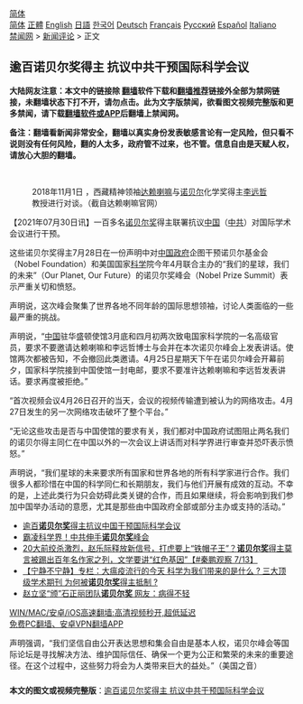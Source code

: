  <!-- 面包屑导航 --> <div class="breadcrumb"><!-- GTranslate: https://gtranslate.io/ -->  <div class="switcher notranslate">  <div class="selected">  <a href="#" onclick="return false;"> 简体</a>  </div>  <div class="option">  <a href="https://www.bannedbook.org" onclick="doGTranslate('zh-CN|zh-CN');jQuery('div.switcher div.selected a').html(jQuery(this).html());return false;" title="简体中文" class="nturl selected"> 简体</a>  <a href="https://www.bannedbook.org/zh-tw/" onclick="doGTranslate('zh-CN|zh-TW');jQuery('div.switcher div.selected a').html(jQuery(this).html());return false;" title="繁體中文" class="nturl"> 正體</a>  <a href="https://www.bannedbook.org/en/" onclick="doGTranslate('zh-CN|en');jQuery('div.switcher div.selected a').html(jQuery(this).html());return false;" title="English" class="nturl"> English</a>  <a href="https://www.bannedbook.org/ja/" onclick="doGTranslate('zh-CN|ja');jQuery('div.switcher div.selected a').html(jQuery(this).html());return false;" title="日本語" class="nturl"> 日語</a>  <a href="https://www.bannedbook.org/ko/" onclick="doGTranslate('zh-CN|ko');jQuery('div.switcher div.selected a').html(jQuery(this).html());return false;" title="한국어" class="nturl"> 한국어</a>  <a href="https://www.bannedbook.org/de/" onclick="doGTranslate('zh-CN|de');jQuery('div.switcher div.selected a').html(jQuery(this).html());return false;" title="Deutsch" class="nturl"> Deutsch</a>  <a href="https://www.bannedbook.org/fr/" onclick="doGTranslate('zh-CN|fr');jQuery('div.switcher div.selected a').html(jQuery(this).html());return false;" title="Français" class="nturl"> Français</a>  <a href="https://www.bannedbook.org/ru/" onclick="doGTranslate('zh-CN|ru');jQuery('div.switcher div.selected a').html(jQuery(this).html());return false;" title="Русский" class="nturl"> Русский</a>  <a href="https://www.bannedbook.org/es/" onclick="doGTranslate('zh-CN|es');jQuery('div.switcher div.selected a').html(jQuery(this).html());return false;" title="Español" class="nturl"> Español</a>  <a href="https://www.bannedbook.org/it/" onclick="doGTranslate('zh-CN|it');jQuery('div.switcher div.selected a').html(jQuery(this).html());return false;" title="Italiano" class="nturl"> Italiano</a>  </div>  </div>      <div class='breadcrumb-sub'><!-- Breadcrumb NavXT 6.3.0 --> <a href="https://www.bannedbook.org/" class="home">禁闻网</a> &gt; <a href="https://www.bannedbook.org/bnews/comments/" class="category">新闻评论</a> &gt; 正文</div></div><h2>逾百诺贝尔奖得主 抗议中共干预国际科学会议</h2> <p class="notice"><b>大陆网友注意：本文中的链接除 <a href="https://github.com/bannedbook/fanqiang" >翻墙</a>软件下载和<a href="https://github.com/killgcd/justmysocks/blob/master/README.md">翻墙推荐</a>链接外全部为禁网链接，未翻墙状态下打不开，请勿点击。此为文字版禁闻，欲看图文视频完整版和更多禁闻，请下载<a href="https://github.com/bannedbook/fanqiang">翻墙软件或APP</a>后翻墙上禁闻网。</p><p>备注：翻墙看新闻非常安全，翻墙以真实身份发表敏感言论有一定风险，但只看不说则没有任何风险，翻的人太多，政府管不过来，也不管。信息自由是天赋人权，请放心大胆的翻墙。</b></p>  <div class="entry"> <br /> <figure><a href="https://i2.wp.com/upload-images-bucket-v64rleca837do.s3.eu-west-1.amazonaws.com/wp-content/uploads/2021/07/30010745/20210729_16275758583359.png?fit=625%2C355&#038;ssl=1" data-caption="2018年11月1日 ，西藏精神领袖达赖喇嘛与诺贝尔化学奖得主李远哲教授进行对谈。（截自达赖喇嘛官网）"></a><figcaption class="wp-caption-text">2018年11月1日 ，西藏精神领袖<a href="https://www.bannedbook.org/bnews/tag/%e8%be%be%e8%b5%96%e5%96%87%e5%98%9b/" class="st_tag internal_tag" rel="tag" title="标签 达赖喇嘛 下的日志">达赖喇嘛</a>与<a href="https://www.bannedbook.org/bnews/tag/%e8%af%ba%e8%b4%9d%e5%b0%94/" class="st_tag internal_tag" rel="tag" title="标签 诺贝尔 下的日志">诺贝尔</a>化学奖得主<a href="https://www.bannedbook.org/bnews/tag/%e6%9d%8e%e8%bf%9c%e5%93%b2/" class="st_tag internal_tag" rel="tag" title="标签 李远哲 下的日志">李远哲</a>教授进行对谈。（截自达赖喇嘛官网）</figcaption></figure> <p>【2021年07月30日讯】一百多名<a href="https://www.bannedbook.org/bnews/tag/%e8%af%ba%e8%b4%9d%e5%b0%94%e5%a5%96/" class="st_tag internal_tag" rel="tag" title="标签 诺贝尔奖 下的日志">诺贝尔奖</a>得主联署抗议<span class='wp_keywordlink_affiliate'><a href="https://www.bannedbook.org/" title="中国" target="_blank">中国</a></span>（<a href="https://www.bannedbook.org/bnews/tag/%e4%b8%ad%e5%85%b1/" class="st_tag internal_tag" rel="tag" title="标签 中共 下的日志">中共</a>）对国际学术会议进行干预。</p> <p>这些诺贝尔奖得主7月28日在一份声明中对<a href="https://www.bannedbook.org/bnews/tag/%e4%b8%ad%e5%9b%bd%e6%94%bf%e5%ba%9c/" class="st_tag internal_tag" rel="tag" title="标签 中国政府 下的日志">中国政府</a>企图干预诺贝尔基金会（Nobel Foundation）和美国国家<span class='wp_keywordlink'><a href="https://www.bannedbook.org/forum11/topic309.html" title="禁片：“科学”的棍子" target="_blank">科学</a></span>院今年4月联合主办的“我们的星球，我们的未来”（Our Planet, Our Future）的诺贝尔奖峰会（Nobel Prize Summit）表示严重关切和愤怒。</p>  <p>声明说，这次峰会聚集了世界各地不同年龄的国际思想领袖，讨论人类面临的一些最严重的挑战。</p> <p>声明说，“<a href="https://www.bannedbook.org/bnews/tag/%E4%B8%AD%E5%9B%BD/" class="st_tag internal_tag" rel="tag" title="标签 中国 下的日志">中国</a>驻华盛顿使馆3月底和四月初两次致电国家科学院的一名高级官员，要求不要邀请达赖喇嘛和李远哲博士与会并在本次诺贝尔峰会上发表讲话。使馆两次都被告知，不会撤回此类邀请。4月25日星期天下午在诺贝尔峰会开幕前夕，国家科学院接到中国使馆一封电邮，要求不要准许达赖喇嘛和李远哲发表讲话。要求再度被拒绝。”</p>  <p>“首次视频会议4月26日召开的当天，会议的视频传输遭到被认为的网络攻击。4月27日发生的另一次网络攻击破坏了整个平台。”</p> <p>“无论这些攻击是否与中国使馆的要求有关，我们都对中国政府试图阻止两名我们的诺贝尔得主同仁在中国以外的一次会议上讲话而对科学界进行审查并恐吓表示愤怒。”</p>  <p>声明说，“我们星球的未来要求所有国家和世界各地的所有科学家进行合作。我们很多人都珍惜在中国的科学同仁和长期朋友，我们与他们开展有成效的互动。不幸的是，上述此类行为只会妨碍此类关键的合作，而且如果继续，将会影响到我们参加中国举办活动的意愿，尤其是那些由中国政府全部或部分主办或支持的活动。”</p> <ul class='op-related-articles' title='相关阅读'> <li><a href='https://www.bannedbook.org/bnews/renquan/20210730/1596750.html' target='_blank'>逾百<b>诺贝尔奖</b>得主抗议中国干预国际科学会议</a></li> <li><a href='https://www.bannedbook.org/bnews/cbnews/20210729/1596409.html' target='_blank'>霸凌科学界！中共伸手<b>诺贝尔奖</b>峰会</a></li> <li><a href='https://www.bannedbook.org/bnews/bannedvideo/20210714/1586602.html' target='_blank'>20大前绞杀激烈，赵乐际释放新信号，打虎要上“铁帽子王”？<b>诺贝尔奖</b>得主莫言被踢出百年名作家之列，文学要讲“红色基因”【#秦鹏观察 7/13】</a></li> <li><a href='https://www.bannedbook.org/bnews/comments/20210708/1582473.html' target='_blank'>【宁静不宁静】专栏：大瘟疫流行的今天 科学为我们带来的是什么 ? 三大顶级学术期刊 为何被<b>诺贝尔奖</b>得主抵制 ?</a></li> <li><a href='https://www.bannedbook.org/bnews/cbnews/20210619/1569911.html' target='_blank'>赵立坚“颁”石正丽团队<b>诺贝尔奖</b> 网友：病得不轻</a></li> </ul> <p class="texttj"> <a href="https://github.com/bannedbook/fanqiang/wiki/V2ray%E6%9C%BA%E5%9C%BA" target="_blank">WIN/MAC/安卓/iOS高速翻墙:高清视频秒开,超低延迟</a><br/> <a href="https://github.com/bannedbook/fanqiang/wiki/%E7%A6%81%E9%97%BB%E7%BD%91%E5%AE%89%E5%8D%93%E7%BF%BB%E5%A2%99%E6%96%B0%E9%97%BBAPP" target="_blank">免费PC翻墙、安卓VPN翻墙APP</a></p> <p>声明强调，“我们坚信自由公开表达思想和集会自由是基本人权，诺贝尔峰会等国际论坛是寻找解决方法、维护国际信任、确保一个更为公正和繁荣的未来的重要途径。在这个过程中，这些努力将会为人类带来巨大的益处。”（美国之音）</p><a name='sharetosocial'></a>  <div style="margin-bottom:5px;padding-bottom:5px;clear:both"> <div id="archive-pix-1" class="banner-ads"> <!-- AuctionX Display platform tag START --> <div id="26318x728x90x621x_ADSLOT2" clicktrack="%%CLICK_URL_ESC%%"></div> <!-- AuctionX Display platform tag END --> </div> <div id="archive-pix-2" class="banner-ads"> <!-- AuctionX Display platform tag START --> <div id="26315x300x250x621x_ADSLOT2" clicktrack="%%CLICK_URL_ESC%%"></div> <!-- AuctionX Display platform tag END --> </div> </div>  <div id="archive-pix-1" class="banner-ads"> <!-- AuctionX Display platform tag START --> <div id="26318x728x90x621x_ADSLOT3" clicktrack="%%CLICK_URL_ESC%%"></div> <!-- AuctionX Display platform tag END --> </div> <div><b>本文的图文或视频完整版</b>：<a href='https://www.bannedbook.org/bnews/comments/20210730/1596874.html'>逾百诺贝尔奖得主 抗议中共干预国际科学会议</a></div>  </div><!--END ENTRY--> 